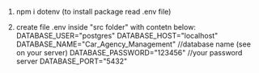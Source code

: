 1. npm i dotenv (to install package read .env file)

2. create file .env inside "src folder" with contetn below:
DATABASE_USER="postgres"
DATABASE_HOST="localhost"
DATABASE_NAME="Car_Agency_Management" //database name (see on your server)
DATABASE_PASSWORD="123456" //your password server
DATABASE_PORT="5432"
